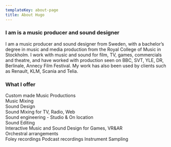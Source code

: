 ```yaml
---
templateKey: about-page
title: About Hugo
---
```

### I am is a music producer and sound designer

I am a music producer and sound designer from Sweden, with a bachelor’s degree in music and media production from the Royal College of Music in Stockholm. I work with music and sound for film, TV, games, commercials and theatre, and have worked with production seen on BBC, SVT, YLE, DR, Berlinale, Annecy Film Festival.
My work has also been used by clients such as Renault, KLM, Scania and Telia.

### What I offer

Custom made Music Productions\
Music Mixing\
Sound Design\
Sound Mixing for TV, Radio, Web\
Sound engineering - Studio & On location \
Sound Editing\
Interactive Music and Sound Design for Games, VR&AR \
Orchestral arrangements\
Foley recordings Podcast recordings Instrument Sampling
